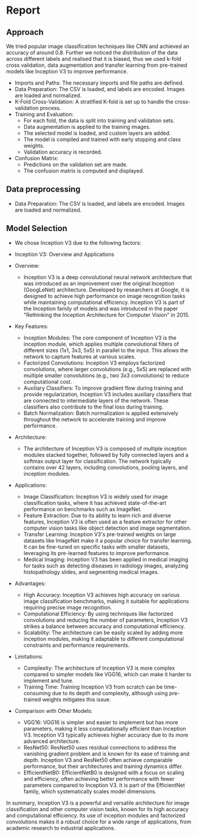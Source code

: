 # Report
## Approach 
We tried popular image classification techniques like CNN and achieved an accuracy of around 0.8. Further we noticed the distribution of the data across different labels and realised that it is biased, thus we used k-fold cross validation, data augmentation and transfer learning from pre-trained models like Inception V3 to improve performance. 
  - Imports and Paths: The necessary imports and file paths are defined.
  - Data Preparation: The CSV is loaded, and labels are encoded. Images are loaded and normalized.
  - K-Fold Cross-Validation: A stratified K-fold is set up to handle the cross-validation process.
  - Training and Evaluation:
    - For each fold, the data is split into training and validation sets.
    - Data augmentation is applied to the training images.
    - The selected model is loaded, and custom layers are added.
    - The model is compiled and trained with early stopping and class weights.
    - Validation accuracy is recorded.
  - Confusion Matrix:
    - Predictions on the validation set are made.
    - The confusion matrix is computed and displayed.
## Data preprocessing
  - Data Preparation: The CSV is loaded, and labels are encoded. Images are loaded and normalized.
## Model Selection
  - We chose Inception V3 due to the following factors:
  - Inception V3: Overview and Applications
  - Overview:
    - Inception V3 is a deep convolutional neural network architecture that was introduced as an improvement over the original Inception (GoogLeNet) architecture. Developed by researchers at Google, it is designed to achieve high performance on image recognition tasks while maintaining computational efficiency. Inception V3 is part of the Inception family of models and was introduced in the paper "Rethinking the Inception Architecture for Computer Vision" in 2015.

  - Key Features:

    - Inception Modules: The core component of Inception V3 is the inception module, which applies multiple convolutional filters of different sizes (1x1, 3x3, 5x5) in parallel to the input. This allows the network to capture features at various scales.
    - Factorized Convolutions: Inception V3 employs factorized convolutions, where larger convolutions (e.g., 5x5) are replaced with multiple smaller convolutions (e.g., two 3x3 convolutions) to reduce computational cost.
    - Auxiliary Classifiers: To improve gradient flow during training and provide regularization, Inception V3 includes auxiliary classifiers that are connected to intermediate layers of the network. These classifiers also contribute to the final loss during training.
    - Batch Normalization: Batch normalization is applied extensively throughout the network to accelerate training and improve performance.
  - Architecture:
    - The architecture of Inception V3 is composed of multiple inception modules stacked together, followed by fully connected layers and a softmax output layer for classification. The network typically contains over 42 layers, including convolutions, pooling layers, and inception modules.

  - Applications:

    - Image Classification: Inception V3 is widely used for image classification tasks, where it has achieved state-of-the-art performance on benchmarks such as ImageNet.
    - Feature Extraction: Due to its ability to learn rich and diverse features, Inception V3 is often used as a feature extractor for other computer vision tasks like object detection and image segmentation.
    - Transfer Learning: Inception V3's pre-trained weights on large datasets like ImageNet make it a popular choice for transfer learning. It can be fine-tuned on specific tasks with smaller datasets, leveraging its pre-learned features to improve performance.
    - Medical Imaging: Inception V3 has been applied in medical imaging for tasks such as detecting diseases in radiology images, analyzing histopathology slides, and segmenting medical images.
  - Advantages:

    - High Accuracy: Inception V3 achieves high accuracy on various image classification benchmarks, making it suitable for applications requiring precise image recognition.
    - Computational Efficiency: By using techniques like factorized convolutions and reducing the number of parameters, Inception V3 strikes a balance between accuracy and computational efficiency.
    - Scalability: The architecture can be easily scaled by adding more inception modules, making it adaptable to different computational constraints and performance requirements.
  - Limitations:

    - Complexity: The architecture of Inception V3 is more complex compared to simpler models like VGG16, which can make it harder to implement and tune.
    - Training Time: Training Inception V3 from scratch can be time-consuming due to its depth and complexity, although using pre-trained weights mitigates this issue.
  - Comparison with Other Models:

    - VGG16: VGG16 is simpler and easier to implement but has more parameters, making it less computationally efficient than Inception V3. Inception V3 typically achieves higher accuracy due to its more advanced architecture.
    - ResNet50: ResNet50 uses residual connections to address the vanishing gradient problem and is known for its ease of training and depth. Inception V3 and ResNet50 often achieve comparable performance, but their architectures and training dynamics differ.
    - EfficientNetB0: EfficientNetB0 is designed with a focus on scaling and efficiency, often achieving better performance with fewer parameters compared to Inception V3. It is part of the EfficientNet family, which systematically scales model dimensions.

In summary, Inception V3 is a powerful and versatile architecture for image classification and other computer vision tasks, known for its high accuracy and computational efficiency. Its use of inception modules and factorized convolutions makes it a robust choice for a wide range of applications, from academic research to industrial applications.


